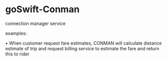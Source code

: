 # goSwift-Conman
connection manager service

examples:

•	When customer request fare estimates, CONMAN will calculate distance estimate of trip and 
request billing service to estimate the fare and return this to rider
